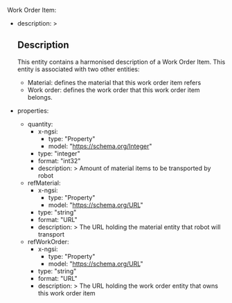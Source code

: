 Work Order Item:
  - description: >
    ## Description
    This entity contains a harmonised description of a Work Order Item. This entity
    is associated with two other entities:
      - Material: defines the material that this work order item refers
      - Work order: defines the work order that this work order item belongs.
    
  - properties:
    - quantity:
      - x-ngsi:
        - type: "Property"
        - model: "https://schema.org/Integer"
      - type: "integer"
      - format: "int32"
      - description: >
            Amount of material items to be transported by robot
    - refMaterial:
      - x-ngsi:
        - type: "Property"
        - model: "https://schema.org/URL"
      - type: "string"
      - format: "URL"
      - description: >
            The URL holding the material entity that robot will transport
    - refWorkOrder:
      - x-ngsi:
        - type: "Property"
        - model: "https://schema.org/URL"
      - type: "string"
      - format: "URL"
      - description: >
            The URL holding the work order entity that owns this work order item
